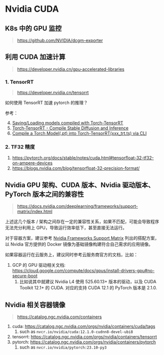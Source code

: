 # Nvidia CUDA

## K8s 中的 GPU 监控

> https://github.com/NVIDIA/dcgm-exporter

## 利用 CUDA 加速计算

> https://developer.nvidia.cn/gpu-accelerated-libraries

### 1. TensorRT

> https://developer.nvidia.cn/tensorrt

如何使用 TensorRT 加速 pytorch 的推理？

参考：

4. [Saving/Loading models compiled with Torch-TensorRT](https://pytorch.org/TensorRT/user_guide/saving_models.html)
2. [Torch-TensorRT -  Compile Stable Diffusion and Inference](https://pytorch.org/TensorRT/tutorials/_rendered_examples/dynamo/torch_compile_stable_diffusion.html)
3. [Compile a Torch Model(.pt) into Torch-TensorRT(xxx_trt.ts) via CLI](https://pytorch.org/TensorRT/cli/torchtrtc.html)

### 2. TF32 精度

1. https://pytorch.org/docs/stable/notes/cuda.html#tensorfloat-32-tf32-on-ampere-devices
2. https://blogs.nvidia.com/blog/tensorfloat-32-precision-format/

## Nvidia GPU 架构、CUDA 版本、Nvidia 驱动版本、PyTorch 版本之间的兼容性

> https://docs.nvidia.com/deeplearning/frameworks/support-matrix/index.html

上述这几个版本 / 架构之间存在一定的兼容性关系，如果不匹配，可能会导致程序无法充分利用上 GPU，导致运行效率低下，甚至直接无法运行。

对于容器方案，建议参考 [Nvidia Frameworks Support Matrix](https://docs.nvidia.com/deeplearning/frameworks/support-matrix/index.html) 列出的搭配方案，以 Nvidia 官方提供的 Docker 镜像为基础镜像构建符合自己需求的应用镜像。

如果容器运行在云服务上，建议同时参考云服务商官方的文档，比如：

1. GCP 的 GPU 驱动相关文档: https://cloud.google.com/compute/docs/gpus/install-drivers-gpu#no-secure-boot
    1. 比如说其中就建议 Nvidia L4 使用 525.60.13+ 版本的驱动，以及 CUDA Toolkit 12.1+ 的 CUDA. 对应的支持 CUDA 12.1 的 PyTorch 版本是 2.1.0.

## Nvidia 相关容器镜像

> https://catalog.ngc.nvidia.com/containers

1. cuda: https://catalog.ngc.nvidia.com/orgs/nvidia/containers/cuda/tags
    1. such as `nvcr.io/nvidia/cuda:12.1.0-cudnn8-devel-ubi8`
2. tensorrt: https://catalog.ngc.nvidia.com/orgs/nvidia/containers/tensorrt
3. pytorch: https://catalog.ngc.nvidia.com/orgs/nvidia/containers/pytorch
    1. such as `nvcr.io/nvidia/pytorch:23.10-py3`

